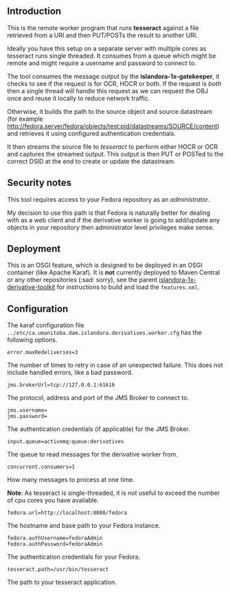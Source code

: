 ## Introduction

This is the remote worker program that runs **tesseract** against a file retrieved from a URI and then PUT/POSTs the result to another URI. 

Ideally you have this setup on a separate server with multiple cores as tesseract runs single threaded. It consumes from a queue which might be remote and might require a username and password to connect to.
 
The tool consumes the message output by the **islandora-1x-gatekeeper**, it checks to see if the request is for OCR, HOCR or both. If the request is _both_ then a single thread will handle this request as we can request the OBJ once and reuse it locally to reduce network traffic.
  
Otherwise, it builds the path to the source object and source datastream (for example http://fedora.server/fedora/objects/test:pid/datastreams/SOURCE/content) and retrieves it using configured authentication credentials. 
  
It then streams the source file to _tesseract_ to perform either HOCR or OCR and captures the streamed output. This output is then PUT or POSTed to the correct DSID at the end to create or update the datastream.

## Security notes

This tool requires access to your Fedora repository as an _administrator_.

My decision to use this path is that Fedora is naturally better for dealing with as a web client and if the derivative worker is going to add/update any objects in your repository then administrator level privileges make sense.

## Deployment

This is an OSGI feature, which is designed to be deployed in an OSGI container (like Apache Karaf).
It is **not** currently deployed to Maven Central or any other repositories (:sad: sorry), see the parent [islandora-1x-derivative-toolkit](../) 
for instructions to build and load the `features.xml`.

## Configuration
The karaf configuration file `../etc/ca.umanitoba.dam.islandora.derivatives.worker.cfg` has the following options.

```
error.maxRedeliveries=3
```
The number of times to retry in case of an unexpected failure. This does not include handled errors, like a bad password.

```
jms.brokerUrl=tcp://127.0.0.1:61616
```
The protocol, address and port of the JMS Broker to connect to.

```
jms.username=
jms.password=
```
The authentication credentials (if applicable) for the JMS Broker.

```
input.queue=activemq:queue:derivatives
```
The queue to read messages for the derivative worker from.

```
concurrent.consumers=1
```
How many messages to process at one time.

**Note**: As tesseract is single-threaded, it is not useful to exceed the number of cpu cores you have available.

```
fedora.url=http://localhost:8080/fedora
```
The hostname and base path to your Fedora instance.

```
fedora.authUsername=fedoraAdmin
fedora.authPassword=fedoraAdmin
```      
The authentication credentials for your Fedora.

```
tesseract.path=/usr/bin/tesseract
```
The path to your tesseract application.

